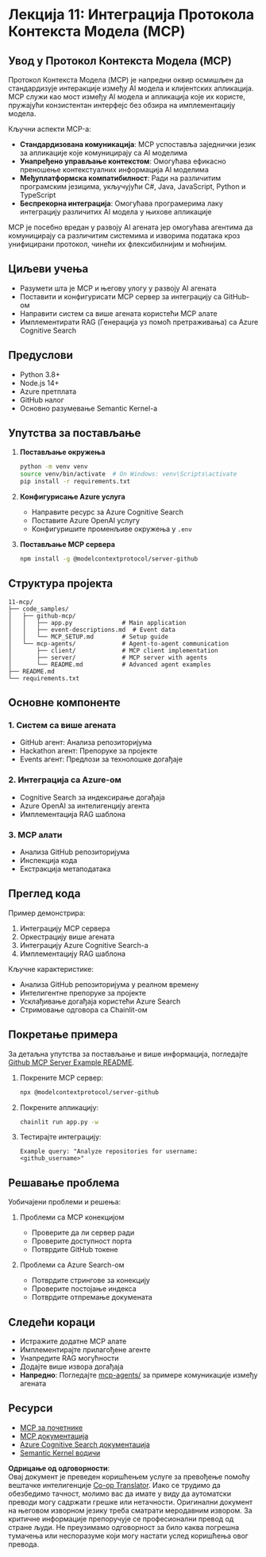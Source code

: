 <!--
CO_OP_TRANSLATOR_METADATA:
{
  "original_hash": "e255edb8423b34b4bba20263ef38f208",
  "translation_date": "2025-08-21T12:45:00+00:00",
  "source_file": "11-mcp/README.md",
  "language_code": "sr"
}
-->
# Лекција 11: Интеграција Протокола Контекста Модела (MCP)

## Увод у Протокол Контекста Модела (MCP)

Протокол Контекста Модела (MCP) је напредни оквир осмишљен да стандардизује интеракције између AI модела и клијентских апликација. MCP служи као мост између AI модела и апликација које их користе, пружајући конзистентан интерфејс без обзира на имплементацију модела.

Кључни аспекти MCP-а:

- **Стандардизована комуникација**: MCP успоставља заједнички језик за апликације које комуницирају са AI моделима
- **Унапређено управљање контекстом**: Омогућава ефикасно преношење контекстуалних информација AI моделима
- **Међуплатформска компатибилност**: Ради на различитим програмским језицима, укључујући C#, Java, JavaScript, Python и TypeScript
- **Беспрекорна интеграција**: Омогућава програмерима лаку интеграцију различитих AI модела у њихове апликације

MCP је посебно вредан у развоју AI агената јер омогућава агентима да комуницирају са различитим системима и изворима података кроз унифицирани протокол, чинећи их флексибилнијим и моћнијим.

## Циљеви учења
- Разумети шта је MCP и његову улогу у развоју AI агената
- Поставити и конфигурисати MCP сервер за интеграцију са GitHub-ом
- Направити систем са више агената користећи MCP алате
- Имплементирати RAG (Генерација уз помоћ претраживања) са Azure Cognitive Search

## Предуслови
- Python 3.8+
- Node.js 14+
- Azure претплата
- GitHub налог
- Основно разумевање Semantic Kernel-а

## Упутства за постављање

1. **Постављање окружења**
   ```bash
   python -m venv venv
   source venv/bin/activate  # On Windows: venv\Scripts\activate
   pip install -r requirements.txt
   ```

2. **Конфигурисање Azure услуга**
   - Направите ресурс за Azure Cognitive Search
   - Поставите Azure OpenAI услугу
   - Конфигуришите променљиве окружења у `.env`

3. **Постављање MCP сервера**
   ```bash
   npm install -g @modelcontextprotocol/server-github
   ```

## Структура пројекта

```
11-mcp/
├── code_samples/
│   ├── github-mcp/
│   │   ├── app.py              # Main application
│   │   ├── event-descriptions.md  # Event data
│   │   └── MCP_SETUP.md        # Setup guide
│   └── mcp-agents/             # Agent-to-agent communication
│       ├── client/             # MCP client implementation
│       ├── server/             # MCP server with agents
│       └── README.md           # Advanced agent examples
├── README.md
└── requirements.txt
```

## Основне компоненте

### 1. Систем са више агената
- GitHub агент: Анализа репозиторијума
- Hackathon агент: Препоруке за пројекте
- Events агент: Предлози за технолошке догађаје

### 2. Интеграција са Azure-ом
- Cognitive Search за индексирање догађаја
- Azure OpenAI за интелигенцију агента
- Имплементација RAG шаблона

### 3. MCP алати
- Анализа GitHub репозиторијума
- Инспекција кода
- Екстракција метаподатака

## Преглед кода

Пример демонстрира:
1. Интеграцију MCP сервера
2. Оркестрацију више агената
3. Интеграцију Azure Cognitive Search-а
4. Имплементацију RAG шаблона

Кључне карактеристике:
- Анализа GitHub репозиторијума у реалном времену
- Интелигентне препоруке за пројекте
- Усклађивање догађаја користећи Azure Search
- Стримовање одговора са Chainlit-ом

## Покретање примера

За детаљна упутства за постављање и више информација, погледајте [Github MCP Server Example README](./code_samples/github-mcp/README.md).

1. Покрените MCP сервер:
   ```bash
   npx @modelcontextprotocol/server-github
   ```

2. Покрените апликацију:
   ```bash
   chainlit run app.py -w
   ```

3. Тестирајте интеграцију:
   ```
   Example query: "Analyze repositories for username: <github_username>"
   ```

## Решавање проблема

Уобичајени проблеми и решења:
1. Проблеми са MCP конекцијом
   - Проверите да ли сервер ради
   - Проверите доступност порта
   - Потврдите GitHub токене

2. Проблеми са Azure Search-ом
   - Потврдите стрингове за конекцију
   - Проверите постојање индекса
   - Потврдите отпремање докумената

## Следећи кораци
- Истражите додатне MCP алате
- Имплементирајте прилагођене агенте
- Унапредите RAG могућности
- Додајте више извора догађаја
- **Напредно**: Погледајте [mcp-agents/](../../../11-mcp/code_samples/mcp-agents) за примере комуникације између агената

## Ресурси
- [MCP за почетнике](https://aka.ms/mcp-for-beginners)  
- [MCP документација](https://github.com/microsoft/semantic-kernel/tree/main/python/semantic-kernel/semantic_kernel/connectors/mcp)
- [Azure Cognitive Search документација](https://learn.microsoft.com/azure/search/)
- [Semantic Kernel водичи](https://learn.microsoft.com/semantic-kernel/)

**Одрицање од одговорности**:  
Овај документ је преведен коришћењем услуге за превођење помоћу вештачке интелигенције [Co-op Translator](https://github.com/Azure/co-op-translator). Иако се трудимо да обезбедимо тачност, молимо вас да имате у виду да аутоматски преводи могу садржати грешке или нетачности. Оригинални документ на његовом изворном језику треба сматрати меродавним извором. За критичне информације препоручује се професионални превод од стране људи. Не преузимамо одговорност за било каква погрешна тумачења или неспоразуме који могу настати услед коришћења овог превода.